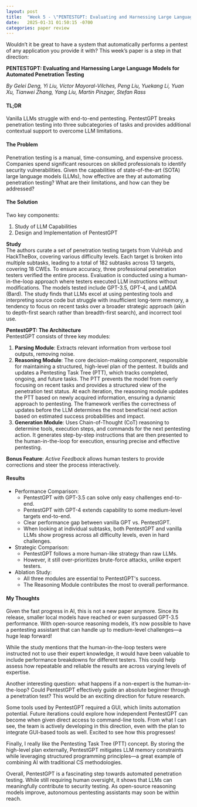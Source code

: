 ```yaml
---
layout: post
title:  "Week 5 - \"PENTESTGPT: Evaluating and Harnessing Large Language Models for Automated Penetration Testing\""
date:   2025-01-31 01:50:15 -0700
categories: paper review
---
```


Wouldn’t it be great to have a system that automatically performs a pentest of any application you provide it with?
This week’s paper is a step in that direction:

**PENTESTGPT: Evaluating and Harnessing Large Language Models for Automated Penetration Testing**

*By Gelei Deng, Yi Liu, Víctor Mayoral-Vilches, Peng Liu, Yuekang Li, Yuan Xu, Tianwei Zhang, Yang Liu, Martin Pinzger, Stefan Rass*

#### TL;DR

Vanilla LLMs struggle with end-to-end pentesting. PentestGPT breaks penetration testing into three subcategories of tasks and provides additional contextual support to overcome LLM limitations.

#### The Problem

Penetration testing is a manual, time-consuming, and expensive process. Companies spend significant resources on skilled professionals to identify security vulnerabilities. Given the capabilities of state-of-the-art (SOTA) large language models (LLMs), how effective are they at automating penetration testing? What are their limitations, and how can they be addressed?

#### The Solution

Two key components:

1. Study of LLM Capabilities
2. Design and Implementation of PentestGPT

**Study** \
The authors curate a set of penetration testing targets from VulnHub and HackTheBox, covering various difficulty levels. Each target is broken into multiple subtasks, leading to a total of 182 subtasks across 13 targets, covering 18 CWEs. To ensure accuracy, three professional penetration testers verified the entire process. Evaluation is conducted using a human-in-the-loop approach where testers executed LLM instructions without modifications. The models tested include GPT-3.5, GPT-4, and LaMDA (Bard). The study finds that LLMs excel at using pentesting tools and interpreting source code but struggle with insufficient long-term memory, a tendency to focus on recent tasks over a broader strategic approach (akin to depth-first search rather than breadth-first search), and incorrect tool use.

**PentestGPT: The Architecture** \
PentestGPT consists of three key modules:
1. **Parsing Module**: Extracts relevant information from verbose tool outputs, removing noise.
2. **Reasoning Module**: The core decision-making component, responsible for maintaining a structured, high-level plan of the pentest. It builds and updates a Pentesting Task Tree (PTT), which tracks completed, ongoing, and future tasks. The PTT prevents the model from overly focusing on recent tasks and provides a structured view of the penetration test status. At each iteration, the reasoning module updates the PTT based on newly acquired information, ensuring a dynamic approach to pentesting. The framework verifies the correctness of updates before the LLM determines the most beneficial next action based on estimated success probabilities and impact.
3. **Generation Module**: Uses Chain-of-Thought (CoT) reasoning to determine tools, execution steps, and commands for the next pentesting action. It generates step-by-step instructions that are then presented to the human-in-the-loop for execution, ensuring precise and effective pentesting.

**Bonus Feature**: *Active Feedback* allows human testers to provide corrections and steer the process interactively.

#### Results

* Performance Comparison:
  * PentestGPT with GPT-3.5 can solve only easy challenges end-to-end.
  * PentestGPT with GPT-4 extends capability to some medium-level targets end-to-end.
  * Clear performance gap between vanilla GPT vs. PentestGPT.
  * When looking at individual subtasks, both PentestGPT and vanilla LLMs show progress across all difficulty levels, even in hard challenges.
* Strategic Comparison:
  * PentestGPT follows a more human-like strategy than raw LLMs.
  * However, it still over-prioritizes brute-force attacks, unlike expert testers.
* Ablation Study:
  * All three modules are essential to PentestGPT's success.
  * The Reasoning Module contributes the most to overall performance.

#### My Thoughts

Given the fast progress in AI, this is not a new paper anymore. Since its release, smaller local models have reached or even surpassed GPT-3.5 performance. With open-source reasoning models, it’s now possible to have a pentesting assistant that can handle up to medium-level challenges—a huge leap forward!

While the study mentions that the human-in-the-loop testers were instructed not to use their expert knowledge, it would have been valuable to include performance breakdowns for different testers. This could help assess how repeatable and reliable the results are across varying levels of expertise.

Another interesting question: what happens if a non-expert is the human-in-the-loop? Could PentestGPT effectively guide an absolute beginner through a penetration test? This would be an exciting direction for future research.

Some tools used by PentestGPT required a GUI, which limits automation potential. Future iterations could explore how independent PentestGPT can become when given direct access to command-line tools. From what I can see, the team is actively developing in this direction, even with the plan to integrate GUI-based tools as well. Excited to see how this progresses!

Finally, I really like the Pentesting Task Tree (PTT) concept. By storing the high-level plan externally, PentestGPT mitigates LLM memory constraints while leveraging structured programming principles—a great example of combining AI with traditional CS methodologies.

Overall, PentestGPT is a fascinating step towards automated penetration testing. While still requiring human oversight, it shows that LLMs can meaningfully contribute to security testing. As open-source reasoning models improve, autonomous pentesting assistants may soon be within reach.

